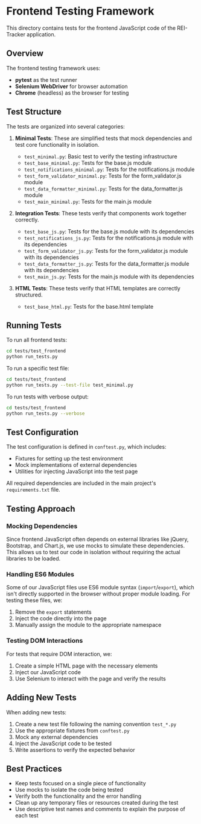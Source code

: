 # Frontend Testing Framework

This directory contains tests for the frontend JavaScript code of the REI-Tracker application.

## Overview

The frontend testing framework uses:

- **pytest** as the test runner
- **Selenium WebDriver** for browser automation
- **Chrome** (headless) as the browser for testing

## Test Structure

The tests are organized into several categories:

1. **Minimal Tests**: These are simplified tests that mock dependencies and test core functionality in isolation.
   - `test_minimal.py`: Basic test to verify the testing infrastructure
   - `test_base_minimal.py`: Tests for the base.js module
   - `test_notifications_minimal.py`: Tests for the notifications.js module
   - `test_form_validator_minimal.py`: Tests for the form_validator.js module
   - `test_data_formatter_minimal.py`: Tests for the data_formatter.js module
   - `test_main_minimal.py`: Tests for the main.js module

2. **Integration Tests**: These tests verify that components work together correctly.
   - `test_base_js.py`: Tests for the base.js module with its dependencies
   - `test_notifications_js.py`: Tests for the notifications.js module with its dependencies
   - `test_form_validator_js.py`: Tests for the form_validator.js module with its dependencies
   - `test_data_formatter_js.py`: Tests for the data_formatter.js module with its dependencies
   - `test_main_js.py`: Tests for the main.js module with its dependencies

3. **HTML Tests**: These tests verify that HTML templates are correctly structured.
   - `test_base_html.py`: Tests for the base.html template

## Running Tests

To run all frontend tests:

```bash
cd tests/test_frontend
python run_tests.py
```

To run a specific test file:

```bash
cd tests/test_frontend
python run_tests.py --test-file test_minimal.py
```

To run tests with verbose output:

```bash
cd tests/test_frontend
python run_tests.py --verbose
```

## Test Configuration

The test configuration is defined in `conftest.py`, which includes:

- Fixtures for setting up the test environment
- Mock implementations of external dependencies
- Utilities for injecting JavaScript into the test page

All required dependencies are included in the main project's `requirements.txt` file.

## Testing Approach

### Mocking Dependencies

Since frontend JavaScript often depends on external libraries like jQuery, Bootstrap, and Chart.js, we use mocks to simulate these dependencies. This allows us to test our code in isolation without requiring the actual libraries to be loaded.

### Handling ES6 Modules

Some of our JavaScript files use ES6 module syntax (`import`/`export`), which isn't directly supported in the browser without proper module loading. For testing these files, we:

1. Remove the `export` statements
2. Inject the code directly into the page
3. Manually assign the module to the appropriate namespace

### Testing DOM Interactions

For tests that require DOM interaction, we:

1. Create a simple HTML page with the necessary elements
2. Inject our JavaScript code
3. Use Selenium to interact with the page and verify the results

## Adding New Tests

When adding new tests:

1. Create a new test file following the naming convention `test_*.py`
2. Use the appropriate fixtures from `conftest.py`
3. Mock any external dependencies
4. Inject the JavaScript code to be tested
5. Write assertions to verify the expected behavior

## Best Practices

- Keep tests focused on a single piece of functionality
- Use mocks to isolate the code being tested
- Verify both the functionality and the error handling
- Clean up any temporary files or resources created during the test
- Use descriptive test names and comments to explain the purpose of each test

